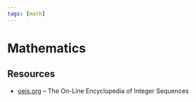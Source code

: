```yaml
---
tags: [math]
---
```


# Mathematics

## Resources

- [oeis.org](https://oeis.org/) – The On-Line Encyclopedia of Integer Sequences

<!--
TODO:
Vocabulary:
- calcul intégral
- équations différentielles

STUFF TO SORT
- https://betterexplained.com/articles/an-intuitive-guide-to-exponential-functions-e/
- https://www.quora.com/How-does-the-formula-n-n-1-2n-1-6-come?share=1
- https://en.wikipedia.org/wiki/Knuth%27s_up-arrow_notation
- https://simple.wikipedia.org/wiki/Conjecture
- https://simple.wikipedia.org/wiki/Millennium_Prize_Problems


CONCEPTS
Here are some extreme numbers compared to real-world cases

| Number           | Real-world equivalent                 |
| ---------------- | ------------------------------------- |
| 13 billions      | Age of the universe (in years)        |
| $5\times10^{80}$ | Number of atoms in the known universe |

-->
